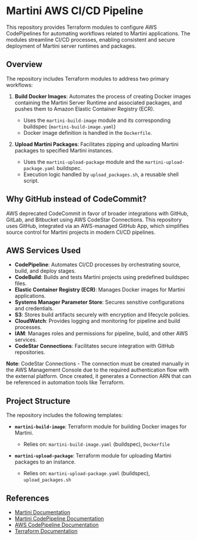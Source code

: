 # Martini AWS CI/CD Pipeline

This repository provides Terraform modules to configure AWS CodePipelines for automating workflows related to Martini applications. The modules streamline CI/CD processes, enabling consistent and secure deployment of Martini server runtimes and packages.

## Overview

The repository includes Terraform modules to address two primary workflows:

1. **Build Docker Images**: Automates the process of creating Docker images containing the Martini Server Runtime and associated packages, and pushes them to Amazon Elastic Container Registry (ECR).
   - Uses the `martini-build-image` module and its corresponding buildspec (`martini-build-image.yaml`)
   - Docker image definition is handled in the `Dockerfile`.

2. **Upload Martini Packages**: Facilitates zipping and uploading Martini packages to specified Martini instances.
   - Uses the `martini-upload-package` module and the `martini-upload-package.yaml` buildspec.
   - Execution logic handled by `upload_packages.sh`, a reusable shell script.

## Why GitHub instead of CodeCommit?

AWS deprecated CodeCommit in favor of broader integrations with GitHub, GitLab, and Bitbucket using AWS CodeStar Connections. This repository uses GitHub, integrated via an AWS-managed GitHub App, which simplifies source control for Martini projects in modern CI/CD pipelines.

## AWS Services Used

- **CodePipeline**: Automates CI/CD processes by orchestrating source, build, and deploy stages.  
- **CodeBuild**: Builds and tests Martini projects using predefined buildspec files.  
- **Elastic Container Registry (ECR)**: Manages Docker images for Martini applications.  
- **Systems Manager Parameter Store**: Secures sensitive configurations and credentials.  
- **S3**: Stores build artifacts securely with encryption and lifecycle policies.  
- **CloudWatch**: Provides logging and monitoring for pipeline and build processes.  
- **IAM**: Manages roles and permissions for pipeline, build, and other AWS services.  
- **CodeStar Connections**: Facilitates secure integration with GitHub repositories.  

**Note**: CodeStar Connections - The connection must be created manually in the AWS Management Console due to the required authentication flow with the external platform. Once created, it generates a Connection ARN that can be referenced in automation tools like Terraform.

## Project Structure

The repository includes the following templates:

- **`martini-build-image`**: Terraform module for building Docker images for Martini.
  - Relies on: `martini-build-image.yaml` (buildspec), `Dockerfile`

- **`martini-upload-package`**: Terraform module for uploading Martini packages to an instance.
  - Relies on: `martini-upload-package.yaml` (buildspec), `upload_packages.sh`

## References

- [Martini Documentation](https://developer.lonti.com/docs/martini)
- [Martini CodePipeline Documentation](https://developer.lonti.com/docs/martini/cicd/automated-deployment/aws-codepipeline)
- [AWS CodePipeline Documentation](https://docs.aws.amazon.com/codepipeline)
- [Terraform Documentation](https://www.terraform.io/docs)
